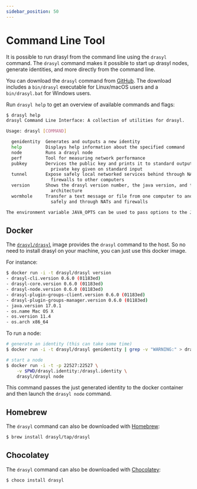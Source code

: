 ```yaml
---
sidebar_position: 50
---
```

# Command Line Tool

It is possible to run drasyl from the command line using the `drasyl` command.
The `drasyl` command makes it possible to start up drasyl nodes, generate identities, and more directly from the command line.

You can download the `drasyl` command from [GitHub](https://github.com/drasyl/drasyl/releases).
The download includes a `bin/drasyl` executable for Linux/macOS users and a `bin/drasyl.bat` for Windows users.

Run `drasyl help` to get an overview of available commands and flags:

```bash
$ drasyl help
drasyl Command Line Interface: A collection of utilities for drasyl.

Usage: drasyl [COMMAND]

  genidentity  Generates and outputs a new identity
  help         Displays help information about the specified command
  node         Runs a drasyl node
  perf         Tool for measuring network performance
  pubkey       Dervices the public key and prints it to standard output from a
                 private key given on standard input
  tunnel       Expose safely local networked services behind through NATs and
                 firewalls to other computers
  version      Shows the drasyl version number, the java version, and the
                 architecture
  wormhole     Transfer a text message or file from one computer to another,
                 safely and through NATs and firewalls

The environment variable JAVA_OPTS can be used to pass options to the JVM.
```

## Docker

The [`drasyl/drasyl`](https://hub.docker.com/r/drasyl/drasyl) image provides the `drasyl` command to the host. So no need to install drasyl on your machine, you can just use this docker image.

For instance:

```bash
$ docker run -i -t drasyl/drasyl version
- drasyl-cli.version 0.6.0 (01183ed)
- drasyl-core.version 0.6.0 (01183ed)
- drasyl-node.version 0.6.0 (01183ed)
- drasyl-plugin-groups-client.version 0.6.0 (01183ed)
- drasyl-plugin-groups-manager.version 0.6.0 (01183ed)
- java.version 17.0.1
- os.name Mac OS X
- os.version 11.4
- os.arch x86_64
```

To run a node:
```bash
# generate an identity (this can take some time)
$ docker run -i -t drasyl/drasyl genidentity | grep -v "WARNING:" > drasyl.identity

# start a node
$ docker run -i -t -p 22527:22527 \
    -v $PWD/drasyl.identity:/drasyl.identity \
    drasyl/drasyl node
```

This command passes the just generated identity to the docker container and then launch the `drasyl node` command.

## Homebrew

The `drasyl` command can also be downloaded with [Homebrew](https://brew.sh/):

```bash
$ brew install drasyl/tap/drasyl
```

## Chocolatey

The `drasyl` command can also be downloaded with [Chocolatey](https://chocolatey.org/packages/drasyl):

```bash
$ choco install drasyl
```
